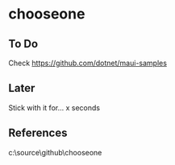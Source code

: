 # chooseone

## To Do
Check https://github.com/dotnet/maui-samples

## Later
Stick with it for... x seconds

## References
c:\source\github\chooseone